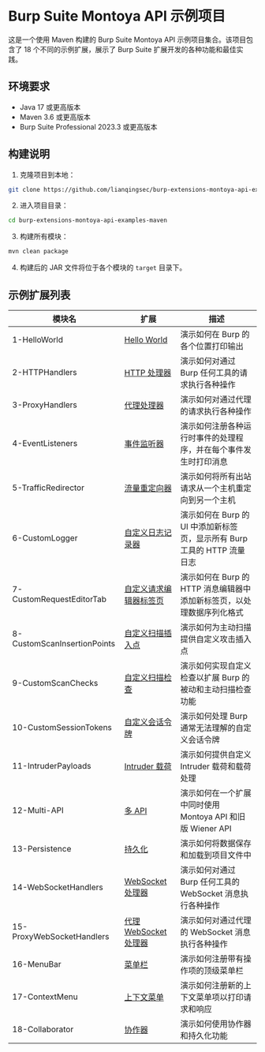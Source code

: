 # Burp Suite Montoya API 示例项目

这是一个使用 Maven 构建的 Burp Suite Montoya API 示例项目集合。该项目包含了 18 个不同的示例扩展，展示了 Burp Suite 扩展开发的各种功能和最佳实践。

## 环境要求

- Java 17 或更高版本
- Maven 3.6 或更高版本
- Burp Suite Professional 2023.3 或更高版本

## 构建说明

1. 克隆项目到本地：
```bash
git clone https://github.com/lianqingsec/burp-extensions-montoya-api-examples-maven.git
```

2. 进入项目目录：
```bash
cd burp-extensions-montoya-api-examples-maven
```

3. 构建所有模块：
```bash
mvn clean package
```

4. 构建后的 JAR 文件将位于各个模块的 `target` 目录下。

## 示例扩展列表

| 模块名                         | 扩展 | 描述                                          |
|-----------------------------|------|---------------------------------------------|
| 1-HelloWorld                | [Hello World](https://github.com/lianqingsec/burp-extensions-montoya-api-examples-maven/tree/main/1-HelloWorld) | 演示如何在 Burp 的各个位置打印输出                        |
| 2-HTTPHandlers              | [HTTP 处理器](https://github.com/lianqingsec/burp-extensions-montoya-api-examples-maven/tree/main/2-HTTPHandlers) | 演示如何对通过 Burp 任何工具的请求执行各种操作                  |
| 3-ProxyHandlers             | [代理处理器](https://github.com/lianqingsec/burp-extensions-montoya-api-examples-maven/tree/main/3-ProxyHandlers) | 演示如何对通过代理的请求执行各种操作                          |
| 4-EventListeners            | [事件监听器](https://github.com/lianqingsec/burp-extensions-montoya-api-examples-maven/tree/main/4-EventListeners) | 演示如何注册各种运行时事件的处理程序，并在每个事件发生时打印消息            |
| 5-TrafficRedirector         | [流量重定向器](https://github.com/lianqingsec/burp-extensions-montoya-api-examples-maven/tree/main/5-TrafficRedirector) | 演示如何将所有出站请求从一个主机重定向到另一个主机                       |
| 6-CustomLogger              | [自定义日志记录器](https://github.com/lianqingsec/burp-extensions-montoya-api-examples-maven/tree/main/6-CustomLogger) | 演示如何在 Burp 的 UI 中添加新标签页，显示所有 Burp 工具的 HTTP 流量日志 |
| 7-CustomRequestEditorTab    | [自定义请求编辑器标签页](https://github.com/lianqingsec/burp-extensions-montoya-api-examples-maven/tree/main/7-CustomRequestEditorTab) | 演示如何在 Burp 的 HTTP 消息编辑器中添加新标签页，以处理数据序列化格式       |
| 8-CustomScanInsertionPoints | [自定义扫描插入点](https://github.com/lianqingsec/burp-extensions-montoya-api-examples-maven/tree/main/8-CustomScanInsertionPoints) | 演示如何为主动扫描提供自定义攻击插入点                             |
| 9-CustomScanChecks          | [自定义扫描检查](https://github.com/lianqingsec/burp-extensions-montoya-api-examples-maven/tree/main/9-CustomScanChecks) | 演示如何实现自定义检查以扩展 Burp 的被动和主动扫描检查功能                |
| 10-CustomSessionTokens      | [自定义会话令牌](https://github.com/lianqingsec/burp-extensions-montoya-api-examples-maven/tree/main/10-CustomSessionTokens) | 演示如何处理 Burp 通常无法理解的自定义会话令牌                    |
| 11-IntruderPayloads         | [Intruder 载荷](https://github.com/lianqingsec/burp-extensions-montoya-api-examples-maven/tree/main/11-IntruderPayloads) | 演示如何提供自定义 Intruder 载荷和载荷处理                      |
| 12-Multi-API                | [多 API](https://github.com/lianqingsec/burp-extensions-montoya-api-examples-maven/tree/main/12-Multi-API) | 演示如何在一个扩展中同时使用 Montoya API 和旧版 Wiener API     |
| 13-Persistence              | [持久化](https://github.com/lianqingsec/burp-extensions-montoya-api-examples-maven/tree/main/13-Persistence) | 演示如何将数据保存和加载到项目文件中                            |
| 14-WebSocketHandlers        | [WebSocket 处理器](https://github.com/lianqingsec/burp-extensions-montoya-api-examples-maven/tree/main/14-WebSocketHandlers) | 演示如何对通过 Burp 任何工具的 WebSocket 消息执行各种操作         |
| 15-ProxyWebSocketHandlers   | [代理 WebSocket 处理器](https://github.com/lianqingsec/burp-extensions-montoya-api-examples-maven/tree/main/15-ProxyWebSocketHandlers) | 演示如何对通过代理的 WebSocket 消息执行各种操作                 |
| 16-MenuBar                  | [菜单栏](https://github.com/lianqingsec/burp-extensions-montoya-api-examples-maven/tree/main/16-MenuBar) | 演示如何注册带有操作项的顶级菜单栏                               |
| 17-ContextMenu              | [上下文菜单](https://github.com/lianqingsec/burp-extensions-montoya-api-examples-maven/tree/main/17-ContextMenu) | 演示如何注册新的上下文菜单项以打印请求和响应                          |
| 18-Collaborator             | [协作器](https://github.com/lianqingsec/burp-extensions-montoya-api-examples-maven/tree/main/18-Collaborator) | 演示如何使用协作器和持久化功能                               |